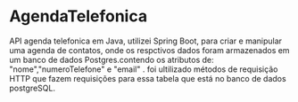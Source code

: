 # AgendaTelefonica
API agenda telefonica em Java, utilizei Spring Boot, para criar e manipular uma agenda de contatos, onde os respctivos dados foram armazenados em um banco de dados Postgres.contendo os atributos de: "nome","numeroTelefone" e "email" . foi ultilizado métodos de requisição HTTP que fazem requisições para essa tabela que está no banco de dados postgreSQL. 
